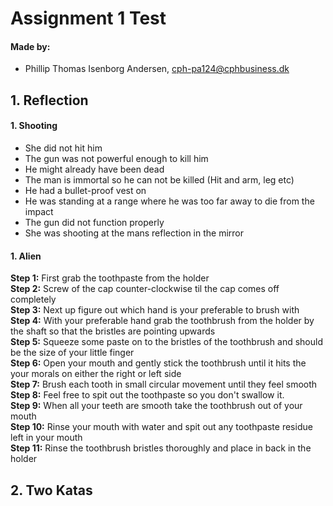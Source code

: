 # Assignment 1 Test

#### Made by: ####

* Phillip Thomas Isenborg Andersen, cph-pa124@cphbusiness.dk

## 1. Reflection

#### 1. Shooting ####

* She did not hit him
* The gun was not powerful enough to kill him
* He might already have been dead
* The man is immortal so he can not be killed (Hit and arm, leg etc)
* He had a bullet-proof vest on
* He was standing at a range where he was too far away to die from the impact
* The gun did not function properly
* She was shooting at the mans reflection in the mirror

#### 1. Alien ####

**Step 1:** First grab the toothpaste from the holder <br />
**Step 2:** Screw of the cap counter-clockwise til the cap comes off completely <br />
**Step 3:** Next up figure out which hand is your preferable to brush with <br />
**Step 4:** With your preferable hand grab the toothbrush from the holder by the shaft so that the bristles are pointing upwards <br />
**Step 5:** Squeeze some paste on to the bristles of the toothbrush and should be the size of your little finger <br />
**Step 6:** Open your mouth and gently stick the toothbrush until it hits the your morals on either the right or left side <br />
**Step 7:** Brush each tooth in small circular movement until they feel smooth <br />
**Step 8:** Feel free to spit out the toothpaste so you don't swallow it. <br />
**Step 9:** When all your teeth are smooth take the toothbrush out of your mouth <br />
**Step 10:** Rinse your mouth with water and spit out any toothpaste residue left in your mouth <br />
**Step 11:** Rinse the toothbrush bristles thoroughly and place in back in the holder <br />

## 2. Two Katas 



